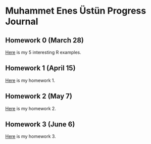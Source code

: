 # Muhammet Enes Üstün Progress Journal

## Homework 0 (March 28)

[Here](files/HW0/IE360_Spring21_Homework0.html) is my 5 interesting R examples.

## Homework 1 (April 15)

[Here](files/HW1/HW1.html) is my homework 1.

## Homework 2 (May 7)

[Here](files/HW2/HW2_21.html) is my homework 2.

## Homework 3 (June 6)

[Here](files/HW3/HW3_21.html) is my homework 3.